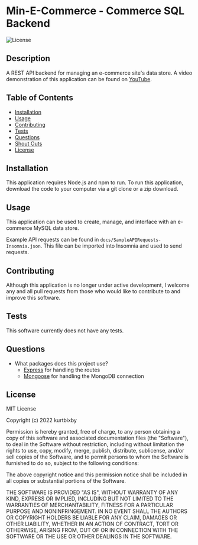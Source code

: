 # Min-E-Commerce - Commerce SQL Backend

![License](https://img.shields.io/badge/License-MIT-blue.svg)

## Description

A REST API backend for managing an e-commerce site's data store. A video demonstration of this application can be found on [YouTube](https://youtu.be/c_DHEy8-YP8).

## Table of Contents

- [Installation](#installation)
- [Usage](#usage)
- [Contributing](#contributing)
- [Tests](#tests)
- [Questions](#questions)
- [Shout Outs](#shout-outs)
- [License](#license)

## Installation

This application requires Node.js and npm to run. To run this application, download the code to your computer via a git clone or a zip download.  

## Usage

This application can be used to create, manage, and interface with an e-commerce MySQL data store.

Example API requests can be found in `docs/SampleAPIRequests-Insomnia.json`. This file can be imported into Insomnia and used to send requests.

## Contributing

Although this application is no longer under active development, I welcome any and all pull requests from those who would like to contribute to and improve this software.

## Tests

This software currently does not have any tests.

## Questions

* What packages does this project use?
  * [Express](https://expressjs.com/) for handling the routes
  * [Mongoose](https://mongoosejs.com/) for handling the MongoDB connection

## License

MIT License

Copyright (c) 2022 kurtbixby

Permission is hereby granted, free of charge, to any person obtaining a copy
of this software and associated documentation files (the "Software"), to deal
in the Software without restriction, including without limitation the rights
to use, copy, modify, merge, publish, distribute, sublicense, and/or sell
copies of the Software, and to permit persons to whom the Software is
furnished to do so, subject to the following conditions:

The above copyright notice and this permission notice shall be included in all
copies or substantial portions of the Software.

THE SOFTWARE IS PROVIDED "AS IS", WITHOUT WARRANTY OF ANY KIND, EXPRESS OR
IMPLIED, INCLUDING BUT NOT LIMITED TO THE WARRANTIES OF MERCHANTABILITY,
FITNESS FOR A PARTICULAR PURPOSE AND NONINFRINGEMENT. IN NO EVENT SHALL THE
AUTHORS OR COPYRIGHT HOLDERS BE LIABLE FOR ANY CLAIM, DAMAGES OR OTHER
LIABILITY, WHETHER IN AN ACTION OF CONTRACT, TORT OR OTHERWISE, ARISING FROM,
OUT OF OR IN CONNECTION WITH THE SOFTWARE OR THE USE OR OTHER DEALINGS IN THE
SOFTWARE.
